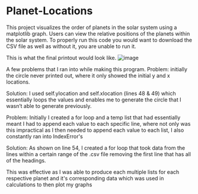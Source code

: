 # Planet-Locations
This project visualizes the order of planets in the solar system using a matplotlib graph. Users can view the relative positions of the planets within the solar system.
To properly run this code you would want to download the CSV file as well as without it, you are unable to run it.

This is what the final printout would look like.
![image](https://github.com/RobertHumolli/Planet-Locations/assets/120424157/f518e622-5f04-4c70-97ff-066ecc4145b5)

A few problems that I ran into while making this program.
Problem: initially the circle never printed out, where it only showed the initial y and x locations.

Solution: I used self.ylocation and self.xlocation (lines 48 & 49) which essentially loops the values and enables me to generate the circle that I wasn’t able to generate previously.

Problem: Initially I created a for loop and a temp list that had essentially meant I had to append each value to each specific line, where not only was this impractical as I then needed to append each value to each list, I also constantly ran into IndexError's

Solution: As shown on line 54, I created a for loop that took data from the lines within a certain range of the .csv file removing the first line that has all of the headings.

This was effective as I was able to produce each multiple lists for each respective planet and it's corresponding data which was used in calculations to then plot my graphs


